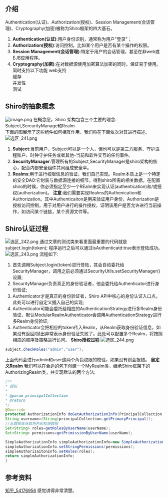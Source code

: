 ## 介绍
Authentication(认证)、Authorization(授权)、Session Management(会话管理)、Cryptography(加密)被称为Shiro框架的四大基石。  
1. **Authentication(认证)**:用户身份识别，通常称为用户"登录"；
2. **Authorization(授权)**:访问控制。比如某个用户是否有某个操作的权限。
3. **Session Management(会话管理)**:特定于用户的会话管理，甚至在非web或EJB应用程序。
4. **Cryptography(加密)**:在对数据源使用加密算法加密的同时，保证易于使用。
同时支持以下功能 
web支持  
缓存  
并发性  
测试  
## Shiro的抽象概念
![image.png](https://i.loli.net/2021/05/25/nELBoQ3WhUMkO7H.png)
在概念层，Shiro 架构包含三个主要的理念:
Subject,SercurityManage和Realm  
下面的图展示了这些组件如何相互作用，我们将在下面依次对其进行描述。 
![选区_241.png](https://i.loli.net/2021/05/25/WUwX6sTDGA9ImSh.png)  
1. **Subject**:当前用户，Subject可以是一个人，但也可以是第三方服务、守护进程账户、时钟守护任务或者其他-当前和软件交互的任何事件。
2. **SecurityManager**:管理所有的Subject,SecurityManager是shiro架构的核心，配合内部安全组件共同组成安全伞。
3. **Realms**:用于进行权限信息的验证，我们自己实现。Realm本质上是一个特定的安全DAO:它封装与数据源连接的细节，得到shiro所需的相关数据。在配置shiro的时候，你必须指定至少一个REalm来实现认证(authentication)和/或授权(authorization)。
**注意**:我们需要实现Realms的Authenication和Authorization。其中Authenticaiton是用来验证用户身份，Authorization是授权访问控制，用于对用户进行的操作授权，证明该用户是否允许进行当前操作，如访问某个链接，某个资源文件等。
## Shiro认证过程
![选区_242.png](https://i.loli.net/2021/05/25/y4XnhmKaPv5Df9p.png)
通过文章的测试类来看里面最重要的代码就是subject.login(token);
程序运行之后可以通过isAuthenticatd:true表示登陆成功。
![选区_243.png](https://i.loli.net/2021/05/25/wb5F7W6GQ1mlavc.png)
流程如下:
1. 首先调用Subject.login(token)进行登陆，其会自动委托给SecurityManager，调用之前必须通过SecurityUtils.setSecurityManager()设置;
2. SecurityManager负责真正的身份验证者，他会委托给Authenticator进行身份验证;
3. Authenticator才是真正的身份验证者，Shiro API中核心的身份认证入口点，此处可以进行自定义插入自己的实现;
4. Authenticator可能会委托给相应的AuthenticationStrategy进行多Realm身份验证，默认ModularRealmAuthenticator会调用AuthenticationStrategy进行多Realm身份验证;
5. Authenticator会把相应的token传入Realm，从Realm获取身份验证信息，如果没有返回/抛出异常表示身份验证失败了。此处可以配置多个Realm，将按照相应的顺序及策略进行访问。
**Shiro授权过程**
![选区_244.png](https://i.loli.net/2021/05/25/YLXjT4EnOepuy2M.png)

```Java
subject.checkRoles("admin","user");
```
上面代码会进行admin和user这两个角色权限的校验，如果没有则会报错。
**自定义Realm**
我们可以在合适的包下创建一个MyRealm类，继承Shiro框架下的AuthorizingRealm类，并实现默认的两个方法:
```java
/**
* 授权
*
* @param principalCollection
* @return
*/
@Override
protected AuthorizationInfo doGetAuthorizationInfo(PrincipalCollection principalCollection){
String username=(String)principalCollection.getPrimaryPrincipal();
//从数据库获取角色和权限数据
Set<String> roles=getRolesByUserName(userName);
Set<String> permissons=getPrimissionByUserName(userName);

SimpleAuthorizationInfo simpleAuthorizationInfo=new SimpleAuthorizationInfo();
simpleAuthorizationInfo.setStringPermissions(permissions);
simpleAuthorizaitonInfo.setRoles(roles);
return simpleAuthorizationInfo;
}
```
## 参考资料  
[知乎_54176956](https://zhuanlan.zhihu.com/p/54176956)
感觉讲得非常清楚。